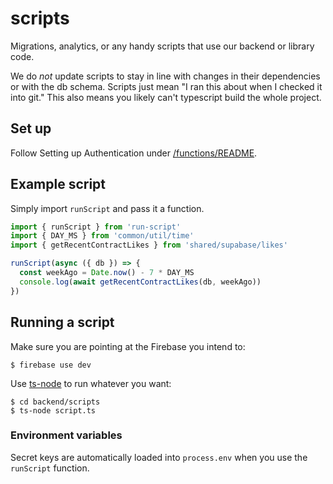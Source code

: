 # scripts

Migrations, analytics, or any handy scripts that use our backend or library code.

We do _not_ update scripts to stay in line with changes in their dependencies or with the db schema. Scripts just mean "I ran this about when I checked it into git." This also means you likely can't typescript build the whole project.

## Set up

Follow Setting up Authentication under [/functions/README](../functions/README.md#setting-up-authentication).

## Example script

Simply import `runScript` and pass it a function.

```typescript
import { runScript } from 'run-script'
import { DAY_MS } from 'common/util/time'
import { getRecentContractLikes } from 'shared/supabase/likes'

runScript(async ({ db }) => {
  const weekAgo = Date.now() - 7 * DAY_MS
  console.log(await getRecentContractLikes(db, weekAgo))
})
```

## Running a script

Make sure you are pointing at the Firebase you intend to:

```shell
$ firebase use dev
```

Use [ts-node](https://www.npmjs.com/package/ts-node) to run whatever you want:

```shell
$ cd backend/scripts
$ ts-node script.ts
```

### Environment variables

Secret keys are automatically loaded into `process.env` when you use the `runScript` function.
